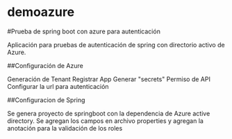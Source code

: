 # demoazure
#Prueba de spring boot con azure para autenticación

Aplicación para pruebas de autenticación de spring con directorio activo de Azure.

##Configuración de Azure

Generación de Tenant
Registrar App
Generar "secrets"
Permiso de API
Configurar la url para autenticación

##Configuracion de Spring

Se genera proyecto de springboot con la dependencia de Azure active directory. Se agregan los campos en archivo properties y agregan la anotación para la validación de los roles